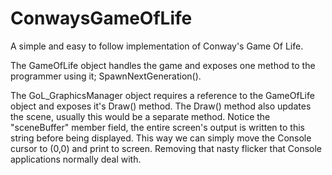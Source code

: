 # ConwaysGameOfLife
A simple and easy to follow implementation of Conway's Game Of Life.

The GameOfLife object handles the game and exposes one method to the programmer using it; SpawnNextGeneration().

The GoL_GraphicsManager object requires a reference to the GameOfLife object and exposes it's Draw() method. 
The Draw() method also updates the scene, usually this would be a separate method. 
Notice the "sceneBuffer" member field, the entire screen's output is written to this string before being displayed.
This way we can simply move the Console cursor to (0,0) and print to screen. Removing that nasty flicker that Console applications
normally deal with. 
